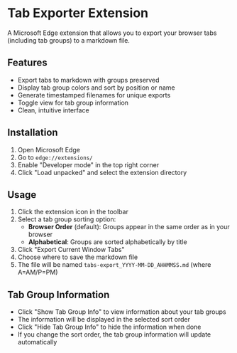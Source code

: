 # Tab Exporter Extension

A Microsoft Edge extension that allows you to export your browser tabs (including tab groups) to a markdown file.

## Features

- Export tabs to markdown with groups preserved
- Display tab group colors and sort by position or name
- Generate timestamped filenames for unique exports
- Toggle view for tab group information
- Clean, intuitive interface

## Installation

1. Open Microsoft Edge
2. Go to `edge://extensions/`
3. Enable "Developer mode" in the top right corner
4. Click "Load unpacked" and select the extension directory

## Usage

1. Click the extension icon in the toolbar
2. Select a tab group sorting option:
   - **Browser Order** (default): Groups appear in the same order as in your browser
   - **Alphabetical**: Groups are sorted alphabetically by title
3. Click "Export Current Window Tabs"
4. Choose where to save the markdown file
5. The file will be named `tabs-export_YYYY-MM-DD_AHHMMSS.md` (where A=AM/P=PM)

## Tab Group Information

- Click "Show Tab Group Info" to view information about your tab groups
- The information will be displayed in the selected sort order
- Click "Hide Tab Group Info" to hide the information when done
- If you change the sort order, the tab group information will update automatically
